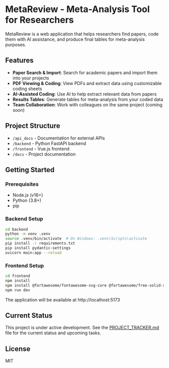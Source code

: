 # MetaReview - Meta-Analysis Tool for Researchers

MetaReview is a web application that helps researchers find papers, code them with AI assistance, and produce final tables for meta-analysis purposes.

## Features

- **Paper Search & Import**: Search for academic papers and import them into your projects
- **PDF Viewing & Coding**: View PDFs and extract data using customizable coding sheets
- **AI-Assisted Coding**: Use AI to help extract relevant data from papers
- **Results Tables**: Generate tables for meta-analysis from your coded data
- **Team Collaboration**: Work with colleagues on the same project (coming soon)

## Project Structure

- `/api_docs` - Documentation for external APIs
- `/backend` - Python FastAPI backend
- `/frontend` - Vue.js frontend
- `/docs` - Project documentation

## Getting Started

### Prerequisites

- Node.js (v16+)
- Python (3.8+)
- pip

### Backend Setup

```bash
cd backend
python -m venv .venv
source .venv/bin/activate  # On Windows: .venv\Scripts\activate
pip install -r requirements.txt
pip install pydantic-settings
uvicorn main:app --reload
```

### Frontend Setup

```bash
cd frontend
npm install
npm install @fortawesome/fontawesome-svg-core @fortawesome/free-solid-svg-icons @fortawesome/vue-fontawesome
npm run dev
```

The application will be available at http://localhost:5173

## Current Status

This project is under active development. See the [PROJECT_TRACKER.md](./PROJECT_TRACKER.md) file for the current status and upcoming tasks.

## License

MIT
